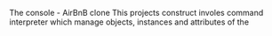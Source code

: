 The console - AirBnB clone
This projects construct involes command interpreter which manage objects, instances
and attributes of the
